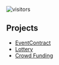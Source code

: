 ![visitors](https://visitor-badge.laobi.icu/badge?page_id=0xYujan.Solidity)

## Projects

- [EventContract](https://github.com/0xYujan/Solidity/blob/a56782547edb2cc498b83ba0fb5c61928763c56a/Project/EventContract.sol)
- [Lottery](https://github.com/0xYujan/Solidity/blob/2651863c8b592dbbfabd98b697bd37952c5421e1/Project/Lottery.sol)
- [Crowd Funding](https://github.com/0xYujan/Solidity/blob/b2524dfede9613754d974b1f69407a2e5bf600b1/Project/CrowdFunding.sol)
